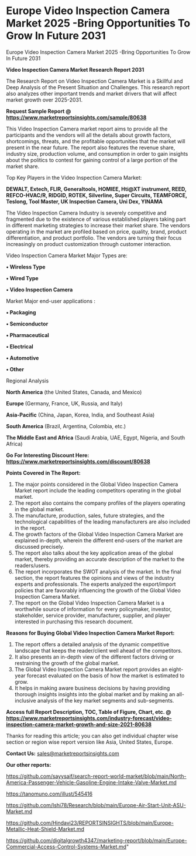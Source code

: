 # Europe Video Inspection Camera Market 2025 -Bring Opportunities To Grow In Future 2031
Europe Video Inspection Camera Market 2025 -Bring Opportunities To Grow In Future 2031

<strong>Video Inspection Camera Market Research Report 2031</strong>

The Research Report on Video Inspection Camera Market is a Skillful and Deep Analysis of the Present Situation and Challenges. This research report also analyzes other important trends and market drivers that will affect market growth over 2025-2031.

<strong>Request Sample Report @ <a href=https://www.marketreportsinsights.com/sample/80638>https://www.marketreportsinsights.com/sample/80638</a></strong>

This Video Inspection Camera market report aims to provide all the participants and the vendors will all the details about growth factors, shortcomings, threats, and the profitable opportunities that the market will present in the near future. The report also features the revenue share, industry size, production volume, and consumption in order to gain insights about the politics to contest for gaining control of a large portion of the market share.

Top Key Players in the Video Inspection Camera Market:

<strong>DEWALT, Extech, FLIR, Generaltools, HOMIEE, Hti@XT instrument, REED, REFCO-HVAC/R, RIDGID, ROTEK, Silverline, Super Circuits, TEAMFORCE, Teslong, Tool Master, UK Inspection Camera, Uni Dex, YINAMA</strong>

The Video Inspection Camera Industry is severely competitive and fragmented due to the existence of various established players taking part in different marketing strategies to increase their market share. The vendors operating in the market are profiled based on price, quality, brand, product differentiation, and product portfolio. The vendors are turning their focus increasingly on product customization through customer interaction.

Video Inspection Camera Market Major Types are:

<strong>• Wireless Type

• Wired Type

• Video Inspection Camera</strong>

Market Major end-user applications :

<strong>• Packaging

• Semiconductor

• Pharmaceutical

• Electrical

• Automotive

• Other</strong>

Regional Analysis

</u><strong><b>North America</b></strong> (the United States, Canada, and Mexico)

<strong><b>Europe </b></strong>(Germany, France, UK, Russia, and Italy)

<strong><b>Asia-Pacific</b></strong> (China, Japan, Korea, India, and Southeast Asia)

<strong><b>South America</b></strong> (Brazil, Argentina, Colombia, etc.)

<strong><b>The Middle East and Africa</b></strong> (Saudi Arabia, UAE, Egypt, Nigeria, and South Africa)

<strong>Go For Interesting Discount Here: <a href=https://www.marketreportsinsights.com/discount/80638>https://www.marketreportsinsights.com/discount/80638</a></strong>

<strong>Points Covered in The Report:</strong>
<ol>
  <li>The major points considered in the Global Video Inspection Camera Market report include the leading competitors operating in the global market.</li>
  <li>The report also contains the company profiles of the players operating in the global market.</li>
  <li>The manufacture, production, sales, future strategies, and the technological capabilities of the leading manufacturers are also included in the report.</li>
  <li>The growth factors of the Global Video Inspection Camera Market are explained in-depth, wherein the different end-users of the market are discussed precisely.</li>
  <li>The report also talks about the key application areas of the global market, thereby providing an accurate description of the market to the readers/users.</li>
  <li>The report incorporates the SWOT analysis of the market. In the final section, the report features the opinions and views of the industry experts and professionals. The experts analyzed the export/import policies that are favorably influencing the growth of the Global Video Inspection Camera Market.</li>
  <li>The report on the Global Video Inspection Camera Market is a worthwhile source of information for every policymaker, investor, stakeholder, service provider, manufacturer, supplier, and player interested in purchasing this research document.</li>
</ol>
<strong>Reasons for Buying Global Video Inspection Camera Market Report:</strong>

<ol>
  <li>The report offers a detailed analysis of the dynamic competitive landscape that keeps the reader/client well ahead of the competitors.</li>
  <li>It also presents an in-depth view of the different factors driving or restraining the growth of the global market.</li>
  <li>The Global Video Inspection Camera Market report provides an eight-year forecast evaluated on the basis of how the market is estimated to grow.</li>
  <li>It helps in making aware business decisions by having providing thorough insights insights into the global market and by making an all-inclusive analysis of the key market segments and sub-segments.</li>
</ol>
<strong>Access full Report Description, TOC, Table of Figure, Chart, etc. @ <a href=https://www.marketreportsinsights.com/industry-forecast/video-inspection-camera-market-growth-and-size-2021-80638>https://www.marketreportsinsights.com/industry-forecast/video-inspection-camera-market-growth-and-size-2021-80638</a></strong>


Thanks for reading this article; you can also get individual chapter wise section or region wise report version like Asia, United States, Europe.

<strong>Contact Us:</strong>
sales@marketreportsinsights.com

<strong>Our other reports:</strong>

<a href=https://github.com/sayysaif/search-report-world-market/blob/main/North-America-Passenger-Vehicle-Gasoline-Engine-Intake-Valve-Market.md>https://github.com/sayysaif/search-report-world-market/blob/main/North-America-Passenger-Vehicle-Gasoline-Engine-Intake-Valve-Market.md</a>

<a href=https://tanomuno.com/illust/545416>https://tanomuno.com/illust/545416</a>

<a href=https://github.com/Ishi78/Research/blob/main/Europe-Air-Start-Unit-ASU-Market.md>https://github.com/Ishi78/Research/blob/main/Europe-Air-Start-Unit-ASU-Market.md</a>

<a href=https://github.com/Hindavi23/REPORTSINSIGHTS/blob/main/Europe-Metallic-Heat-Shield-Market.md>https://github.com/Hindavi23/REPORTSINSIGHTS/blob/main/Europe-Metallic-Heat-Shield-Market.md</a>

<a href=https://github.com/digitalgrowth4347/marketing-report/blob/main/Europe-Commercial-Access-Control-Systems-Market.md>https://github.com/digitalgrowth4347/marketing-report/blob/main/Europe-Commercial-Access-Control-Systems-Market.md</a>"
